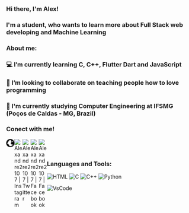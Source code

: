 
### Hi there, I'm Alex!
### I'm a student, who wants to learn more about Full Stack web developing and Machine Learning
### About me:
### 💻 I’m currently learning C, C++, Flutter Dart and JavaScript
### 👯 I’m looking to collaborate on teaching people how to love programming
### 📖 I'm currently studying Computer Engineering at IFSMG (Poços de Caldas - MG, Brazil)

### Conect with me!

[<img align="left" alt="Alexandre2107.github.io" width="22px" src="https://raw.githubusercontent.com/iconic/open-iconic/master/svg/globe.svg" />][website]
[<img align="left" alt="Alexandre2107 | Instagram" width="22px" src="https://cdn.jsdelivr.net/npm/simple-icons@v3/icons/instagram.svg" />][instagram]
[<img align="left" alt="Alexandre2107 | Twitter" width="22px" src="https://cdn.jsdelivr.net/npm/simple-icons@v3/icons/twitter.svg" />][twitter]
[<img align="left" alt="Alexandre2107 | Facebook" width="22px" src="https://simpleicons.org/icons/facebook.svg" />][facebook]
[<img align="left" alt="Alexandre2107 | Facebook" width="22px" src="https://simpleicons.org/icons/whatsapp.svg" />][whatsapp]

[instagram]: https://www.instagram.com/alexhpr_/
[twitter]: https://twitter.com/AlexdeRolex1
[website]: https://github.com/Alexandre2107
[facebook]: https://www.facebook.com/alexandrehenrique.pereirarodrigues/
[whatsapp]: https://api.whatsapp.com/send?phone=5535999092107

</br>
</br>


### Languages and Tools:

![HTML](https://img.shields.io/badge/html%20-%23E34F26.svg?&style=for-the-badge&logo=html5&logoColor=white)
![C](https://img.shields.io/badge/%20-brown.svg?&style=for-the-badge&logo=C&logoColor=white)
![C++](https://img.shields.io/badge/++%20-brown.svg?&style=for-the-badge&logo=C&logoColor=white)
![Python](https://img.shields.io/badge/python%20-%2314354C.svg?&style=for-the-badge&logo=python&logoColor=white)

![VsCode](https://img.shields.io/badge/vscode%20-blue.svg?&style=for-the-badge&logo=visual-studio-code&logoColor=white)



<!--
**Alexandre2107/Alexandre2107** is a ✨ _special_ ✨ repository because its `README.md` (this file) appears on your GitHub profile.


